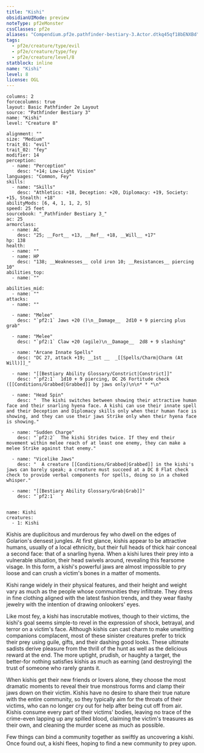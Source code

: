 ```yaml
---
title: "Kishi"
obsidianUIMode: preview
noteType: pf2eMonster
cssClasses: pf2e
aliases: "Compendium.pf2e.pathfinder-bestiary-3.Actor.dtkq45qf18bENXBd" 
tags:
  - pf2e/creature/type/evil
  - pf2e/creature/type/fey
  - pf2e/creature/level/8
statblock: inline
name: "Kishi"
level: 8
license: OGL
---
```


```statblock
columns: 2
forcecolumns: true
layout: Basic Pathfinder 2e Layout
source: "Pathfinder Bestiary 3"
name: "Kishi"
level: "Creature 8"

alignment: ""
size: "Medium"
trait_01: "evil"
trait_02: "fey"
modifier: 14
perception:
  - name: "Perception"
    desc: "+14; Low-Light Vision"
languages: "Common, Fey"
skills:
  - name: "Skills"
    desc: "Athletics: +18, Deception: +20, Diplomacy: +19, Society: +15, Stealth: +18"
abilityMods: [6, 4, 1, 1, 2, 5]
speed: 25 feet
sourcebook: "_Pathfinder Bestiary 3_"
ac: 25
armorclass:
  - name: AC
    desc: "25; __Fort__ +13, __Ref__ +18, __Will__ +17"
hp: 138
health:
  - name: ""
  - name: HP
    desc: "138; __Weaknesses__ cold iron 10; __Resistances__ piercing 10"
abilities_top:
  - name: ""

abilities_mid:
  - name: ""
attacks:
  - name: ""

  - name: "Melee"
    desc: "`pf2:1` Jaws +20 ()\n__Damage__  2d10 + 9 piercing plus grab"

  - name: "Melee"
    desc: "`pf2:1` Claw +20 (agile)\n__Damage__  2d8 + 9 slashing"

  - name: "Arcane Innate Spells"
    desc: "DC 27, attack +19; __1st __  _[[Spells/Charm|Charm (At Will)]]_"

  - name: "[[Bestiary Ability Glossary/Constrict|Constrict]]"
    desc: "`pf2:1`  1d10 + 9 piercing, DC 26 Fortitude check ([[Conditions/Grabbed|Grabbed]] by jaws only)\n\n* * *\n"

  - name: "Head Spin"
    desc: "  The kishi switches between showing their attractive human face and their snarling hyena face. A kishi can use their innate spell and their Deception and Diplomacy skills only when their human face is showing, and they can use their jaws Strike only when their hyena face is showing."

  - name: "Sudden Charge"
    desc: "`pf2:2`  The kishi Strides twice. If they end their movement within melee reach of at least one enemy, they can make a melee Strike against that enemy."

  - name: "Vicelike Jaws"
    desc: "  A creature [[Conditions/Grabbed|Grabbed]] in the kishi's jaws can barely speak; a creature must succeed at a DC 8 Flat check check to provide verbal components for spells, doing so in a choked whisper."

  - name: "[[Bestiary Ability Glossary/Grab|Grab]]"
    desc: "`pf2:1`  "
 
```

```encounter-table
name: Kishi
creatures:
  - 1: Kishi
```



Kishis are duplicitous and murderous fey who dwell on the edges of Golarion's densest jungles. At first glance, kishis appear to be attractive humans, usually of a local ethnicity, but their full heads of thick hair conceal a second face: that of a snarling hyena. When a kishi lures their prey into a vulnerable situation, their head swivels around, revealing this fearsome visage. In this form, a kishi's powerful jaws are almost impossible to pry loose and can crush a victim's bones in a matter of moments.

Kishi range widely in their physical features, and their height and weight vary as much as the people whose communities they infiltrate. They dress in fine clothing aligned with the latest fashion trends, and they wear flashy jewelry with the intention of drawing onlookers' eyes.

Like most fey, a kishi has inscrutable motives, though to their victims, the kishi's goal seems simple-to revel in the expression of shock, betrayal, and terror on a victim's face. Although kishis can cast charm to make unwitting companions complacent, most of these sinister creatures prefer to trick their prey using guile, gifts, and their dashing good looks. These ultimate sadists derive pleasure from the thrill of the hunt as well as the delicious reward at the end. The more uptight, prudish, or haughty a target, the better-for nothing satisfies kishis as much as earning (and destroying) the trust of someone who rarely grants it.

When kishis get their new friends or lovers alone, they choose the most dramatic moments to reveal their true monstrous forms and clamp their jaws down on their victim. Kishis have no desire to share their true nature with the entire community, so they typically aim for the throats of their victims, who can no longer cry out for help after being cut off from air. Kishis consume every part of their victims' bodies, leaving no trace of the crime-even lapping up any spilled blood, claiming the victim's treasures as their own, and cleaning the murder scene as much as possible.

Few things can bind a community together as swiftly as uncovering a kishi. Once found out, a kishi flees, hoping to find a new community to prey upon.
